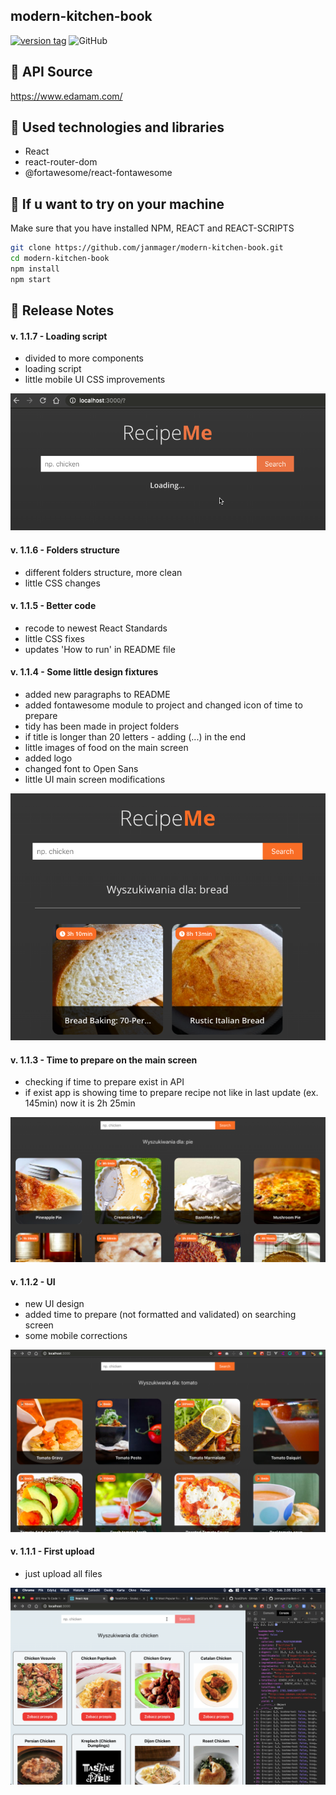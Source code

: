 ## modern-kitchen-book

[![version tag](https://img.shields.io/badge/version-1.1.7-brightgreen.svg)](https://github.com/janmager/modern-kitchen-book)
![GitHub](https://img.shields.io/github/license/janmager/modern-kitchen-book)

## 🍲 API Source

https://www.edamam.com/

## 🍫 Used technologies and libraries

- React
- react-router-dom
- @fortawesome/react-fontawesome

## 🍰 If u want to try on your machine

Make sure that you have installed NPM, REACT and REACT-SCRIPTS

```sh
git clone https://github.com/janmager/modern-kitchen-book.git
cd modern-kitchen-book
npm install
npm start
```

## 🥪 Release Notes

#### v. 1.1.7 - Loading script

- divided to more components
- loading script
- little mobile UI CSS improvements

![v1.1.7](https://raw.githubusercontent.com/janmager/modern-kitchen-book/master/img/v1-7.png)


#### v. 1.1.6 - Folders structure

- different folders structure, more clean
- little CSS changes

#### v. 1.1.5 - Better code

- recode to newest React Standards
- little CSS fixes
- updates 'How to run' in README file

#### v. 1.1.4 - Some little design fixtures

- added new paragraphs to README
- added fontawesome module to project and changed icon of time to prepare
- tidy has been made in project folders
- if title is longer than 20 letters - adding (...) in the end
- little images of food on the main screen
- added logo
- changed font to Open Sans
- little UI main screen modifications

![v1.1.4](https://raw.githubusercontent.com/janmager/modern-kitchen-book/master/img/v1-4.png)

#### v. 1.1.3 - Time to prepare on the main screen

- checking if time to prepare exist in API
- if exist app is showing time to prepare recipe not like in last update (ex. 145min) now it is 2h 25min

![v1.1.3](https://raw.githubusercontent.com/janmager/modern-kitchen-book/master/img/v1-3.png)

#### v. 1.1.2 - UI

- new UI design
- added time to prepare (not formatted and validated) on searching screen
- some mobile corrections

![v1.1.2](https://raw.githubusercontent.com/janmager/modern-kitchen-book/master/img/v1-2.png)

#### v. 1.1.1 - First upload

- just upload all files

![v1.1.1](https://raw.githubusercontent.com/janmager/modern-kitchen-book/master/img/v1-1.png)
